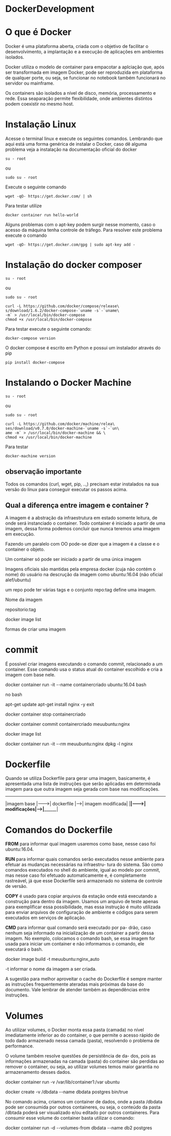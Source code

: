 # DockerDevelopment

# O que é Docker 

Docker é uma plataforma aberta, criada com o objetivo de facilitar o desenvolvimento, a implantação e a execução de aplicações em ambientes isolados.

Docker utiliza o modelo de container para empacotar a aplciação que, após ser transformada em imagem Docker, pode ser reproduzida em plataforma de qualquer porte, ou seja, se funcionar no notebook também funcionará no servidor ou mainframe.


Os containers são isolados a nível de disco, memória, processamento e rede. Essa seaparação permite flexibilidade, onde ambientes distintos podem coexistir no mesmo host.

# Instalação Linux

Acesse o terminal linux e execute os seguintes comandos. Lembrando que aqui está uma forma genérica de instalar o Docker, caso dê alguma problema veja a instalação na documentação oficial do docker

```
su - root
```

ou

```
sudo su - root
```

Execute o seguinte comando

```
wget -qO- https://get.docker.com/ | sh
```

Para testar utilize

```
docker container run hello-world
```

Alguns problemas com o apt-key podem surgir nesse momento, caso o acesso da máquina tenha controle de tráfego. Para resolver este problema execute o comando

```
wget -qO- https://get.docker.com/gpg | sudo apt-key add -
```

# Instalação do docker composer

```
su - root
```

ou

```
sudo su - root
```

```
curl -L https://github.com/docker/compose/release\
s/download/1.6.2/docker-compose-`uname -s`-`uname\
-m` > /usr/local/bin/docker-compose
chmod +x /usr/local/bin/docker-compose
```

Para testar execute o seguinte comando:

```
docker-compose version
```

O docker compose é escrito em Python e possui um instalador através do pip

```
pip install docker-compose
```

# Instalando o Docker Machine


```
su - root
```

ou

```
sudo su - root
```

```
curl -L https://github.com/docker/machine/relea\
ses/download/v0.7.0/docker-machine-`uname -s`-`un\
ame -m` > /usr/local/bin/docker-machine && \
chmod +x /usr/local/bin/docker-machine
```

Para testar

```
docker-machine version
```

## observação importante

Todos os comandos (curl, wget, pip, ..,) precisam estar instalados na sua versão do linux para conseguir executar os passos acima.


## Qual a diferença entre imagem e container ?

A imagem é a abstração da infraestrutura em estado somente leitura, de
onde será instanciado o container. Todo container é iniciado a partir de 
uma imagem, dessa forma podemos concluir que nunca teremos uma imagem em
execução.

Fazendo um paralelo com OO pode-se dizer que a imagem é a classe e o container o objeto.

Um container só pode ser iniciado a partir de uma única imagem


Imagens oficiais são mantidas pela empresa docker (cuja não contém o nome) do
usuário na descrução da imagem como ubuntu:16.04 (não oficial alef/ubuntu)

um repo pode ter várias tags e o conjunto repo:tag define uma imagem.

Nome da imagem

repositorio:tag

docker image list

formas de criar uma imagem

# commit

É possível criar imagens executando o comando commit,
relacionado a um container. Esse comando usa o status atual
do container escolhido e cria a imagem com base nele.

docker container run -it --name containercriado ubuntu:16.04 bash

no bash

apt-get update
apt-get install nginx -y
exit

docker container stop containercriado

docker container commit containercriado meuubuntu:nginx

docker image list

docker container run -it --rm meuubuntu:nginx dpkg -l nginx

# Dockerfile

Quando se utiliza Dockerfile para gerar uma imagem, basicamente, 
é apresentada uma lista de instruções que serão aplicadas em 
determinada imagem para que outra imagem seja gerada com base nas
modificações.

 ____________      _____________     __________________
|imagem base |--->| dockerfile  |-->| imagem modificada|
|____________|--->| modificações|-->|__________________|

# Comandos do Dockerfile

**FROM** para informar qual imagem usaremos como base,
nesse caso foi ubuntu:16.04.

**RUN** para informar quais comandos serão executados nesse
ambiente para efetuar as mudanças necessárias na infraestru-
tura do sistema. São como comandos executados no shell do
ambiente, igual ao modelo por commit, mas nesse caso foi
efetuado automaticamente e, é completamente rastreável, já
que esse Dockerfile será armazenado no sistema de controle
de versão.

**COPY** é usado para copiar arquivos da estação onde está
executando a construção para dentro da imagem. Usamos um
arquivo de teste apenas para exemplificar essa possibilidade,
mas essa instrução é muito utilizada para enviar arquivos de
configuração de ambiente e códigos para serem executados
em serviços de aplicação.

**CMD** para informar qual comando será executado por pa-
drão, caso nenhum seja informado na inicialização de um
container a partir dessa imagem. No exemplo, colocamos o
comando bash, se essa imagem for usada para iniciar um
container e não informamos o comando, ele executará o bash.

docker image build -t meuubuntu:nginx_auto

-t      informar o nome da imagem a ser criada.

A sugestão para melhor aproveitar o cache do Dockerfile é
sempre manter as instruções frequentemente ateradas mais
próximas da base do documento. Vale lembrar de atender
também as dependências entre instruções.

# Volumes

Ao utilizar volumes, o Docker monta essa pasta (camada) no
nível imediatamente inferior ao do container, o que permite o
acesso rápido de todo dado armazenado nessa camada (pasta),
resolvendo o problema de performance.

O volume também resolve questões de persistência de da-
dos, pois as informações armazenadas na camada (pasta) do
container são perdidas ao remover o container, ou seja, ao
utilizar volumes temos maior garantia no armazenamento
desses dados.


docker container run -v /var/lib/container1:/var ubuntu

docker create -v /dbdata --name dbdata postgres bin/true

No comando acima, criamos um container de dados, onde a
pasta /dbdata pode ser consumida por outros containeres, ou
seja, o conteúdo da pasta /dbtada poderá ser visualizado e/ou
editado por outros containeres.
Para consumir esse volume do container basta utilizar o
comando:

docker container run -d --volumes-from dbdata --name db2 postgres

